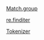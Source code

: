 [Match.group](https://docs.python.org/pt-br/3/library/re.html#re.Match.group)

[re.finditer](https://docs.python.org/pt-br/3/library/re.html#re.finditer)

[Tokenizer](https://docs.python.org/pt-br/3/library/re.html#writing-a-tokenizer)
